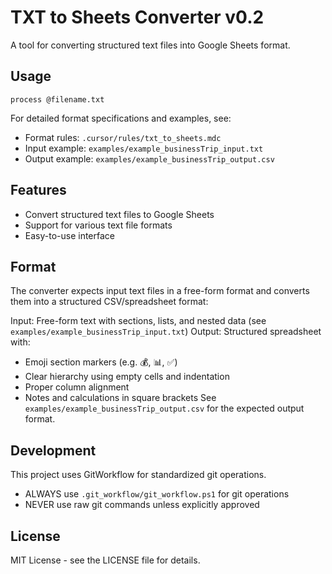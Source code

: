 # TXT to Sheets Converter v0.2

A tool for converting structured text files into Google Sheets format.

## Usage

```
process @filename.txt
```

For detailed format specifications and examples, see:
- Format rules: `.cursor/rules/txt_to_sheets.mdc`
- Input example: `examples/example_businessTrip_input.txt`
- Output example: `examples/example_businessTrip_output.csv`

## Features

- Convert structured text files to Google Sheets
- Support for various text file formats
- Easy-to-use interface

## Format

The converter expects input text files in a free-form format and converts them into a structured CSV/spreadsheet format:

Input: Free-form text with sections, lists, and nested data (see `examples/example_businessTrip_input.txt`)
Output: Structured spreadsheet with:
- Emoji section markers (e.g. 💰, 📊, ✅)
- Clear hierarchy using empty cells and indentation
- Proper column alignment
- Notes and calculations in square brackets
See `examples/example_businessTrip_output.csv` for the expected output format.

## Development

This project uses GitWorkflow for standardized git operations.
- ALWAYS use `.git_workflow/git_workflow.ps1` for git operations
- NEVER use raw git commands unless explicitly approved

## License

MIT License - see the LICENSE file for details. 